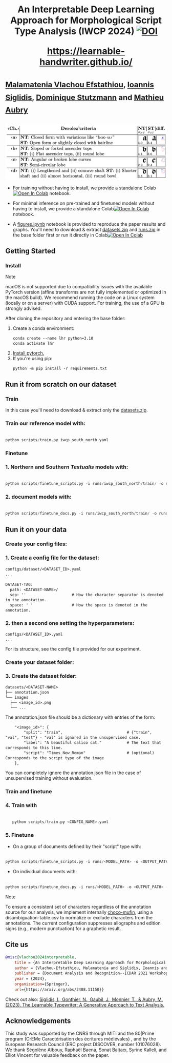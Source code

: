 # <p align="center">An Interpretable Deep Learning Approach for Morphological Script Type Analysis (IWCP 2024) [![DOI](https://zenodo.org/badge/625272114.svg)](https://doi.org/10.5281/zenodo.15297804) </p> <p align="center"> https://learnable-handwriter.github.io/ </p> <sub> [Malamatenia Vlachou Efstathiou](https://malamatenia.github.io/), [Ioannis Siglidis](https://imagine.enpc.fr/~siglidii/), [Dominique Stutzmann](https://www.irht.cnrs.fr/fr/annuaire/stutzmann-dominique) and [Mathieu Aubry](https://imagine.enpc.fr/~aubrym/) </sub> </p>

![LTW_graph.png](./.media/Derolez_table.png)

- For training without having to install, we provide a standalone Colab[![Open In Colab](https://colab.research.google.com/assets/colab-badge.svg)](https://colab.research.google.com/drive/12CGIAhzeBJWgm9o9Tb8dCHFDxzcxwWzF?usp=sharing) notebook.


- For minimal inference on pre-trained and finetuned models without having to install, we provide a standalone Colab[![Open In Colab](https://colab.research.google.com/assets/colab-badge.svg)](https://colab.research.google.com/drive/11_CGvoXvpulKNEDsRN9MdBS35NvNz5l7?usp=sharing) notebook.

- A [figures.ipynb](https://github.com/malamatenia/learnable-handwriter/blob/cf5cf0927abc423c3706a637aff59174248feb72/scripts/reproduce_results/figures.ipynb) notebook is provided to reproduce the paper results and graphs. You'll need to download & extract [datasets.zip](https://www.dropbox.com/scl/fi/tfz79kwxoe4vp5e4npmxa/datasets.zip?rlkey=2820mu0bddpnax6alx04bglzu&st=caxfyfsp&dl=0) and [runs.zip](https://www.dropbox.com/scl/fi/4zc24m63hxhkh04y5xdi8/runs.zip?rlkey=6fr598xdiyh8a2yiiydxr7hw5&st=1svl5gpn&dl=0) in the base folder first or run it directly in Colab[![Open In Colab](https://colab.research.google.com/assets/colab-badge.svg)](https://colab.research.google.com/github/malamatenia/learnable-handwriter/blob/a9cec8b42373ad149db69cd66dadf6b2ce350876/scripts/reproduce_results/figures.ipynb)

  
## Getting Started
### Install

> [!NOTE]
> macOS is not supported due to compatibility issues with the available PyTorch version (affine transforms are not fully implemented or optimized in the macOS build). We recommend running the code on a Linux system (locally or on a server) with CUDA support. For training, the use of a GPU is strongly advised. 

After cloning the repository and entering the base folder:
  
1. Create a conda environment:
   ```shell
   conda create --name lhr python=3.10
   conda activate lhr
   ```
2. [Install pytorch.](https://pytorch.org/get-started/locally/)
3. If you're using pip:
    ```shell
    python -m pip install -r requirements.txt
    ```

## Run it from scratch on our dataset
 ### Train

   In this case you'll need to download & extract only the [datasets.zip](https://www.dropbox.com/scl/fi/tfz79kwxoe4vp5e4npmxa/datasets.zip?rlkey=2820mu0bddpnax6alx04bglzu&st=caxfyfsp&dl=0).

   ### Train our reference model with:
   ```python

   python scripts/train.py iwcp_south_north.yaml 
   ```
 ### Finetune

   ### 1. Northern and Southern _Textualis_ models with: 
   ```python

   python scripts/finetune_scripts.py -i runs/iwcp_south_north/train/ -o runs/iwcp_south_north/finetune/ --mode g_theta --max_steps 2500 --invert_sprites --script Northern_Textualis Southern_Textualis -a datasets/iwcp_south_north/annotation.json -d datasets/iwcp_south_north/ --split train
   ```

   ### 2. document models with: 
   ```python

   python scripts/finetune_docs.py -i runs/iwcp_south_north/train/ -o runs/iwcp_south_north/finetune/ --mode g_theta --max_steps 2500 --invert_sprites -a datasets/iwcp_south_north/annotation.json -d datasets/iwcp_south_north/ --split all
   ```


## Run it on your data
### Create your config files:

### 1. Create a config file for the dataset:
```
configs/dataset/<DATASET_ID>.yaml
...

DATASET-TAG:                 
  path: <DATASET-NAME>/      
  sep: ''                    # How the character separator is denoted in the annotation. 
  space: ' '                 # How the space is denoted in the annotation.
```

### 2. then a second one setting the hyperparameters: 
```
configs/<DATASET_ID>.yaml
...
```

For its structure, see the config file provided for our experiment.

### Create your dataset folder:

 
 ### 3. Create the dataset folder:
```
datasets/<DATASET-NAME>
├── annotation.json
└── images
  ├── <image_id>.png 
  └── ...
```

The annotation.json file should be a dictionary with entries of the form:
```
    "<image_id>": {
        "split": "train",                            # {"train", "val", "test"} - "val" is ignored in the unsupervised case.
        "label": "A beautiful calico cat."           # The text that corresponds to this line.
        "script": "Times_New_Roman"                  # (optional) Corresponds to the script type of the image
    },
```

You can completely ignore the annotation.json file in the case of unsupervised training without evaluation.


### Train and finetune

 
### 4. Train with
```python

   python scripts/train.py <CONFIG_NAME>.yaml
```

### 5. Finetune

 - On a group of documents defined by their "script" type with:
```python

python scripts/finetune_scripts.py -i runs/<MODEL_PATH> -o <OUTPUT_PATH> --mode g_theta --max_steps <int> --invert_sprites --script '<SCRIPT_NAME>' -a <DATASET_PATH>/annotation.json -d <DATASET_PATH> --split <train or all>
```

- On individual documents with:

```python

python scripts/finetune_docs.py -i runs/<MODEL_PATH> -o <OUTPUT_PATH> --mode g_theta --max_steps <int> --invert_sprites -a <DATASET_PATH>/annotation.json -d <DATASET_PATH> --split <train or all>
```
 
> [!NOTE]
> To ensure a consistent set of characters regardless of the annotation source for our analysis, we implement internally [choco-mufin](https://github.com/PonteIneptique/choco-mufin), using a disambiguation-table.csv to normalize or exclude characters from the annotations. The current configuration suppresses allographs and edition signs (e.g., modern punctuation) for a graphetic result.

## Cite us

```bibtex
@misc{vlachou2024interpretable,
    title = {An Interpretable Deep Learning Approach for Morphological Script Type Analysis},
    author = {Vlachou-Efstathiou, Malamatenia and Siglidis, Ioannis and Stutzmann, Dominique and Aubry, Mathieu},
    publisher = {Document Analysis and Recognition--ICDAR 2021 Workshops: Athens, Greece, August 30--September 4, 2023, Proceedings},
    year = {2024},
    organization={Springer}, 
    url={https://arxiv.org/abs/2408.11150}}
```

Check out also: [Siglidis, I., Gonthier, N., Gaubil, J., Monnier, T., & Aubry, M. (2023). The Learnable Typewriter: A Generative Approach to Text Analysis.](https://imagine.enpc.fr/~siglidii/learnable-typewriter/)


## Acknowledgements
This study was supported by the CNRS through MITI and the 80|Prime program (CrEMe Caractérisation des écritures médiévales) , and by the European Research Council (ERC project DISCOVER, number 101076028). We thank Ségolène Albouy, Raphaël Baena, Sonat Baltacı, Syrine Kalleli, and Elliot Vincent for valuable feedback on the paper.

